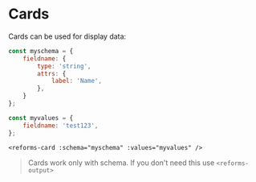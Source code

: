 # Cards

Cards can be used for display data:

```js
const myschema = {
    fieldname: {
        type: 'string',
        attrs: {
            label: 'Name',
        },
    }
};

const myvalues = {
    fieldname: 'test123',
};
```

```vue
<reforms-card :schema="myschema" :values="myvalues" />
```

> Cards work only with schema. If you don't need this use `<reforms-output>`

